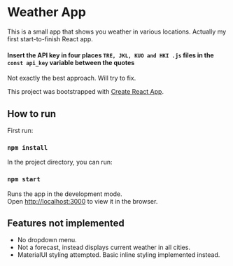 # Weather App

This is a small app that shows you weather in various locations. Actually my first start-to-finish React app.

#### Insert the API key in four places `TRE, JKL, KUO and HKI .js` files in the `const api_key` variable between the quotes
Not exactly the best approach. Will try to fix.

This project was bootstrapped with [Create React App](https://github.com/facebook/create-react-app).

## How to run

First run:

### `npm install`

In the project directory, you can run:

### `npm start`

Runs the app in the development mode.<br>
Open [http://localhost:3000](http://localhost:3000) to view it in the browser.

## Features not implemented

* No dropdown menu.
* Not a forecast, instead displays current weather in all cities.
* MaterialUI styling attempted. Basic inline styling implemented instead.
